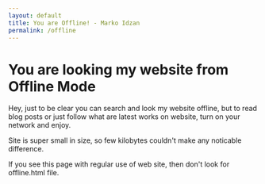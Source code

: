 ```yaml
---
layout: default
title: You are Offline! - Marko Idzan
permalink: /offline
---
```

# You are looking my website from Offline Mode

Hey, just to be clear you can search and look my website offline, but to read blog posts or just follow what are latest works on website, turn on your network and enjoy.

Site is super small in size, so few kilobytes couldn't make any noticable difference.

If you see this page with regular use of web site, then don't  look for offline.html file.